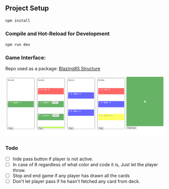 
## Project Setup

```sh
npm install
```

### Compile and Hot-Reload for Development

```sh
npm run dev
```

### Game Interface:

Repo used as a package: [Blazing8S Structure](https://github.com/pkkarn/Blazing8S)

![Blazing](./screenshot.png)

### Todo

- [ ] hide pass button if player is not active.
- [ ] In case of 8 regardless of what color and code it is, Just let the player throw.
- [ ] Stop and end game if any player has drawn all the cards
- [ ] Don't let player pass if he hasn't fetched any card from deck.